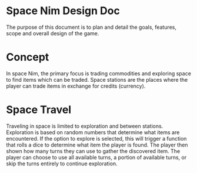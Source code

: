 # Space Nim Design Doc  

The purpose of this document is to plan and detail the goals, features, scope and overall design of the game. 


# Concept  

In space Nim, the primary focus is trading commodities and exploring space to find items which can be traded. Space stations are the places where the player can trade items in exchange for credits (currency). 

# Space Travel  

Traveling in space is limited to exploration and between stations. Exploration is based on random numbers that determine what items are encountered. If the option to explore is selected, this will trigger a function that rolls a dice to determine what item the player is found. The player then shown how many turns they can use to gather the discovered item. The player can choose to use all available turns, a portion of available turns, or skip the turns entirely to continue exploration. 
